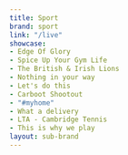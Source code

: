 ```yaml
---
title: Sport
brand: sport
link: "/live"
showcase:
- Edge Of Glory
- Spice Up Your Gym Life
- The British & Irish Lions
- Nothing in your way
- Let's do this
- Carboot Shootout
- "#myhome"
- What a delivery
- LTA - Cambridge Tennis
- This is why we play
layout: sub-brand
---
```


